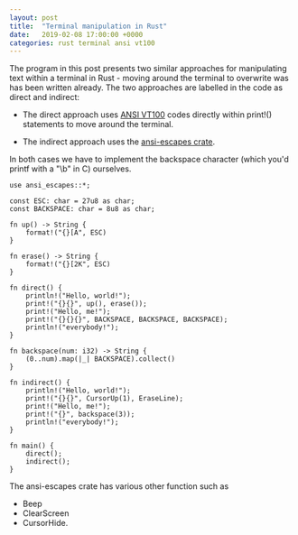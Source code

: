```yaml
---
layout: post
title:  "Terminal manipulation in Rust"
date:   2019-02-08 17:00:00 +0000
categories: rust terminal ansi vt100
---
```


The program in this post presents two similar approaches for manipulating text within a terminal in Rust - moving around the terminal to overwrite was has been written already.  The two approaches are labelled in the code as direct and indirect:

* The direct approach uses [ANSI VT100](http://www.termsys.demon.co.uk/vtansi.htm) codes directly within print!() statements to move around the terminal.

* The indirect approach uses the [ansi-escapes crate](https://crates.io/crates/ansi-escapes).

In both cases we have to implement the backspace character (which you'd printf with a "\b" in C) ourselves.

```
use ansi_escapes::*;

const ESC: char = 27u8 as char;
const BACKSPACE: char = 8u8 as char;

fn up() -> String {
    format!("{}[A", ESC)
}

fn erase() -> String {
    format!("{}[2K", ESC)
}

fn direct() {
    println!("Hello, world!");
    print!("{}{}", up(), erase());
    print!("Hello, me!");
    print!("{}{}{}", BACKSPACE, BACKSPACE, BACKSPACE);
    println!("everybody!");
}

fn backspace(num: i32) -> String {
    (0..num).map(|_| BACKSPACE).collect()
}

fn indirect() {
    println!("Hello, world!");
    print!("{}{}", CursorUp(1), EraseLine);
    print!("Hello, me!");
    print!("{}", backspace(3));
    println!("everybody!");
}

fn main() {
    direct();
    indirect();
}
```

The ansi-escapes crate has various other function such as

* Beep
* ClearScreen
* CursorHide.
